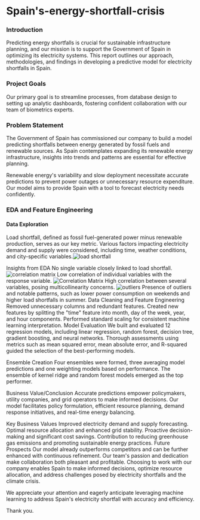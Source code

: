# Spain's-energy-shortfall-crisis

### Introduction
Predicting energy shortfalls is crucial for sustainable infrastructure planning, and our mission is to support the Government of Spain in optimizing its electricity systems. This report outlines our approach, methodologies, and findings in developing a predictive model for electricity shortfalls in Spain.

### Project Goals
Our primary goal is to streamline processes, from database design to setting up analytic dashboards, fostering confident collaboration with our team of biometrics experts.

### Problem Statement
The Government of Spain has commissioned our company to build a model predicting shortfalls between energy generated by fossil fuels and renewable sources. As Spain contemplates expanding its renewable energy infrastructure, insights into trends and patterns are essential for effective planning.

Renewable energy's variability and slow deployment necessitate accurate predictions to prevent power outages or unnecessary resource expenditure. Our model aims to provide Spain with a tool to forecast electricity needs confidently.

### EDA and Feature Engineering
#### Data Exploration
Load shortfall, defined as fossil fuel-generated power minus renewable production, serves as our key metric. Various factors impacting electricity demand and supply were considered, including time, weather conditions, and city-specific variables.![load shortfall](https://github.com/AndisiweJ/Spain-s-energy-shortfall-crisis/assets/107894108/04171771-063d-481c-b731-948bd66a5646)

Insights from EDA
No single variable closely linked to load shortfall.
![correlation matrix](https://github.com/AndisiweJ/Spain-s-energy-shortfall-crisis/assets/107894108/c9e38957-d195-46b7-ae6c-ac9f111094fa)
Low correlation of individual variables with the response variable.
![Correlation Matrix](https://github.com/AndisiweJ/Spain-s-energy-shortfall-crisis/assets/107894108/48f26992-e96e-4ae4-9c53-51fb294fdaa6)
High correlation between several variables, posing multicollinearity concerns.
![outliers](https://github.com/AndisiweJ/Spain-s-energy-shortfall-crisis/assets/107894108/780a415d-ed51-4581-8c97-59d2603f8a47)
Presence of outliers and notable patterns, such as lower power consumption on weekends and higher load shortfalls in summer.
Data Cleaning and Feature Engineering
Removed unnecessary columns and redundant features.
Created new features by splitting the "time" feature into month, day of the week, year, and hour components.
Performed standard scaling for consistent machine learning interpretation.
Model Evaluation
We built and evaluated 12 regression models, including linear regression, random forest, decision tree, gradient boosting, and neural networks. Thorough assessments using metrics such as mean squared error, mean absolute error, and R-squared guided the selection of the best-performing models.

Ensemble Creation
Four ensembles were formed, three averaging model predictions and one weighting models based on performance. The ensemble of kernel ridge and random forest models emerged as the top performer.

Business Value/Conclusion
Accurate predictions empower policymakers, utility companies, and grid operators to make informed decisions. Our model facilitates policy formulation, efficient resource planning, demand response initiatives, and real-time energy balancing.

Key Business Values
Improved electricity demand and supply forecasting.
Optimal resource allocation and enhanced grid stability.
Proactive decision-making and significant cost savings.
Contribution to reducing greenhouse gas emissions and promoting sustainable energy practices.
Future Prospects
Our model already outperforms competitors and can be further enhanced with continuous refinement. Our team's passion and dedication make collaboration both pleasant and profitable. Choosing to work with our company enables Spain to make informed decisions, optimize resource allocation, and address challenges posed by electricity shortfalls and the climate crisis.

We appreciate your attention and eagerly anticipate leveraging machine learning to address Spain's electricity shortfall with accuracy and efficiency.

Thank you.
